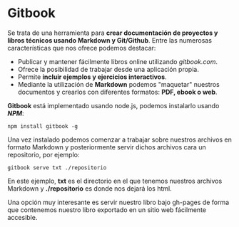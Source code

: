 # Gitbook

Se trata de una herramienta para __crear documentación de proyectos y libros técnicos usando Markdown y Git/Github__. 
Entre las numerosas características que nos ofrece podemos destacar:
* Publicar y mantener fácilmente libros online utilizando _gitbook.com_.
* Ofrece la posibilidad de trabajar desde una aplicación propia.
* Permite __incluir ejemplos y ejercicios interactivos__.
* Mediante la utilización de __Markdown__ podemos "maquetar" nuestros documentos y crearlos con diferentes formatos: __PDF, ebook o web__.

__Gitbook__ está implementado usando node.js, podemos instalarlo usando ___NPM___:
~~~
npm install gitbook -g
~~~
Una vez instalado podemos comenzar a trabajar sobre nuestros archivos en formato Markdown y posteriormente servir dichos archivos cara un repositorio, por ejemplo:
~~~
gitbook serve txt ./repositorio
~~~
En este ejemplo, __txt__ es el directorio en el que tenemos nuestros archivos Markdown y __./repositorio__ es donde nos dejará los html.

Una opción muy interesante es servir nuestro libro bajo gh-pages de forma que contenemos nuestro libro exportado en un sitio web fácilmente accesible.